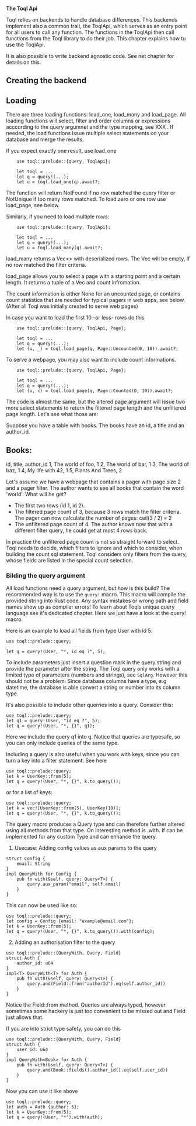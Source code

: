**The Toql Api**

Toql relies on backends to handle database differences. 
This backends implement also a common trait, the ToqlApi, 
which serves as an entry point for all users to call any function.
The functions in the ToqlApi then call functions from the Toql library to do their job.
This chapter explains how tu use the ToqlApi.

It is also possible to write backend agnostic code. See net chapter for details on this.

## Creating the backend



## Loading

There are three loading functions: load_one, load_many and load_page.
All loading functions will select, filter and order columns or expressions 
acccording to the query argumnet and the type mapping, see XXX . If needed, the load functions issue multiple select
statements on your database and merge the results.

If you expect exactly one result, use load_one

```
    use toql::prelude::{query, ToqlApi};

    let toql = ...
    let q = query!(...);
    let u = toql.load_one(q).await?;
```
The function will return NotFound if no row matched the query filter or NotUnique if too many rows matched.
To load zero or one row use load_page, see below.

Similarly, if you need to load multiple rows:


```
    use toql::prelude::{query, ToqlApi};

    let toql = ...
    let q = query!(...);
    let u = toql.load_many(q).await?;
```

load_many returns a Vec<> with deserialized rows. 
The Vec will be empty, if no row matched the filter criteria.

load_page allows you to select a page with a starting point and a certain length. 
It returns a tuple of a Vec and count infromation.

The count information is either None for an uncounted page, 
or contains count statistics that are needed for typical pagers in web apps, see below.
(After all Toql was initially created to serve web pages)

In case you want to load the first 10 -or less- rows do this

```
    use toql::prelude::{query, ToqlApi, Page};

    let toql = ...
    let q = query!(...);
    let (u, _) = toql.load_page(q, Page::Uncounted(0, 10)).await?;
```

To serve a webpage, you may also want to include count informations.

```
    use toql::prelude::{query, ToqlApi, Page};

    let toql = ...
    let q = query!(...);
    let (u, c) = toql.load_page(q, Page::Counted(0, 10)).await?;
```

The code is almost the same, but the altered page argument will issue two more select statements
to return the filtered page length and the unfiltered page length. Let's see what those are:

Suppose you have a table with books. The books have an id, a title and an author_id.

Books:
------
id, title, author_id
1, The world of foo, 1
2, The world of bar, 1
3, The world of baz, 1
4, My life with 42, 1
5, Plants And Trees, 2


Let's assume we have a webpage that contains a pager with page size 2 and a pager filter. 
The author wants to see all books that contain the word 'world'. What will he get?
 - The first two rows (id 1, id 2).
 - The filtered page count of 3, because 3 rows match the filter criteria. 
   The pager can now calculate the number of pages: ceil(3 / 2) = 2
 - The unfiltered page count of 4. The author knows now that with a different filter query, he could
   get at most 4 rows back.
 
 In practice the unfiltered page count is not so straight forward to select. 
 Toql needs to decide, which filters to ignore and which to consider, 
 when building the count sql statement.
 Toql considers only filters from the query, whose fields are listed in the special count selection.
 
### Bilding the query argument
All load functions need a query argument, but how is this build?
The recommended way is to use the `query!` macro.
This macro will compile the provided string into Rust code. Any syntax mistakes or wrong path and field names show up 
as compiler errors! 
To learn about Toqls unique query language see it's dedicated chapter. Here we just have a look at the query! macro.

Here is an example to load all fields from type User with id 5.
```
use toql::prelude::query;

let q = query!(User, "*, id eq ?", 5);
```
 
To include parameters just insert a question mark in the query string and provide the parameter after the string. 
The Toql query only works with a limited type of parameters (numbers and strings), see `SqlArg`. 
However this should not be a problem: Since database columns have a type, e.g datetime, 
the database is able convert a string or number into its column type.

It's also possible to include other querries into a query. Consider this:

```
use toql::prelude::query;
let q1 = query!(User, "id eq ?", 5);
let q = query!(User, "*, {}", q1);
```
Here we include the query q1 into q. Notice that queries are typesafe, so you can only include queries of the same type.

Including a query is also useful when you work with keys, since you can turn a key into a filter statement. See here

```
use toql::prelude::query;
let k = UserKey::from(5);
let q = query!(User, "*, {}", k.to_query());
```

or for a list of keys:
```
use toql::prelude::query;
let k = vec![UserKey::from(5), UserKey(10)];
let q = query!(User, "*, {}", k.to_query());
```

The query macro produces a Query type and can therefore further altered using all methods from that type.
On interesting method is .with. If can be implemented for any custom Type and can enhance the query.

1. Usecase: Adding config values as aux params to the query
```
struct Config {
    email: String
}
impl QueryWith for Config {
    pub fn with(&self, query: Query<T>) {
        query.aux_param("email", self.email)
    }
}
```

This can now be used like so:
```
use toql::prelude::query;
let config = Config {email: "example@email.com"};
let k = UserKey::from(5);
let q = query!(User, "*, {}", k.to_query()).with(config);
```


2. Adding an authorisation filter to the query
```
use toql::prelude::{QueryWith, Query, Field}
struct Auth {
    author_id: u64
}
impl<T> QueryWith<T> for Auth {
    pub fn with(&self, query: Query<T>) {
        query.and(Field::from("authorId").eq(self.author_id))
    }
}
```

Notice the Field::from method. Queries are always typed, however sometimes some
hackery is just too convenient to be missed out and Field just allows that. 

If you are into strict type safety, you can do this

```
use toql::prelude::{QueryWith, Query, Field}
struct Auth {
    user_id: u64
}
impl QueryWith<Book> for Auth {
    pub fn with(&self, query: Query<T>) {
        query.and(Book::fields().author_id().eq(self.user_id))
    }
}
```


Now you can use it like above
```
use toql::prelude::query;
let auth = Auth {author: 5};
let k = UserKey::from(5);
let q = query!(User, "*").with(auth);
```









